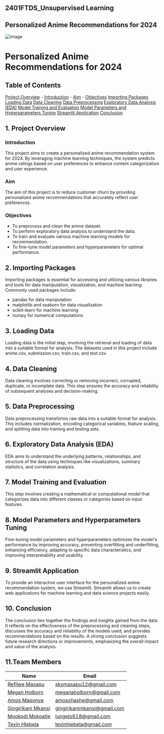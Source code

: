 ## 2401FTDS_Unsupervised Learning 

## Personalized Anime Recommendations for 2024
![image](https://github.com/user-attachments/assets/8dde5b83-1239-4362-b656-d86f38b6297b)

# Personalized Anime Recommendations for 2024

## Table of Contents
 [Project Overview](#project-overview)
     - [Introduction](#introduction)
     - [Aim](#aim)
     - [Objectives](#objectives)
 [Importing Packages](#importing-packages)
 [Loading Data](#loading-data)
 [Data Cleaning](#data-cleaning)
 [Data Preprocessing](#data-preprocessing)
 [Exploratory Data Analysis (EDA)](#exploratory-data-analysis-eda)
 [Model Training and Evaluation](#model-training-and-evaluation)
 [Model Parameters and Hyperparameters Tuning](#model-parameters-and-hyperparameters-tuning)
 [Streamlit Application](#streamlit-application)
 [Conclusion](#conclusion)

## 1. Project Overview
### Introduction
This project aims to create a personalized anime recommendation system for 2024. By leveraging machine learning techniques, the system predicts anime ratings based on user preferences to enhance content categorization and user experience.

### Aim
The aim of this project is to reduce customer churn by providing personalized anime recommendations that accurately reflect user preferences.

### Objectives
- To preprocess and clean the anime dataset.
- To perform exploratory data analysis to understand the data.
- To train and evaluate various machine learning models for recommendation.
- To fine-tune model parameters and hyperparameters for optimal performance.

## 2. Importing Packages
Importing packages is essential for accessing and utilizing various libraries and tools for data manipulation, visualization, and machine learning. Commonly used packages include:
- pandas for data manipulation
- matplotlib and seaborn for data visualization
- scikit-learn for machine learning
- numpy for numerical computations

## 3. Loading Data 
Loading data is the initial step, involving the retrieval and loading of data into a suitable format for analysis. The datasets used in this project include anime.csv, submission.csv, train.csv, and test.csv.

## 4. Data Cleaning
Data cleaning involves correcting or removing incorrect, corrupted, duplicate, or incomplete data. This step ensures the accuracy and reliability of subsequent analyses and decision-making.

## 5. Data Preprocessing
Data preprocessing transforms raw data into a suitable format for analysis. This includes normalization, encoding categorical variables, feature scaling, and splitting data into training and testing sets.

## 6. Exploratory Data Analysis (EDA)
EDA aims to understand the underlying patterns, relationships, and structure of the data using techniques like visualizations, summary statistics, and correlation analysis.

## 7. Model Training and Evaluation
This step involves creating a mathematical or computational model that categorizes data into different classes or categories based on input features.

## 8. Model Parameters and Hyperparameters Tuning
Fine-tuning model parameters and hyperparameters optimizes the model's performance by improving accuracy, preventing overfitting and underfitting, enhancing efficiency, adapting to specific data characteristics, and improving interpretability and usability.

## 9. Streamlit Application
To provide an interactive user interface for the personalized anime recommendation system, we use Streamlit. Streamlit allows us to create web applications for machine learning and data science projects easily.

## 10. Conclusion
The conclusion ties together the findings and insights gained from the data. It reflects on the effectiveness of the preprocessing and cleaning steps, discusses the accuracy and reliability of the models used, and provides recommendations based on the results. A strong conclusion suggests future research directions or improvements, emphasizing the overall impact and value of the analysis.

## 11.Team Members<a class="anchor" id="team-members"></a>
| Name                                                                                        |  Email              
|---------------------------------------------------------------------------------------------|--------------------             
| [Refilwe Masapu](https://github.com/Refilwemasapu)                                          | skymasapu12@gmail.com
| [Megan Holborn](https://github.com/MeganHolborn)                                            | meganaholborn@gmail.com                                                
| [Amos Maponya](https://github.com/AmosMaps)                                                 | amosohashe@gmail.com                                                                                       
| [Gingirikani Mkansi](https://github.com/Gingirikani)                                        | gingirikanimkansi@gmail.com
| [Mookodi Mokoatle](https://github.com/Mookodimokoatle)                                      | lungelo618@gmail.com
| [Tevin Hlebela](https://github.com/Tevinhlebela)                                            | tevinhlebela@gmail.com
